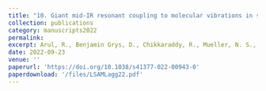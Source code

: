 ```yaml
---
title: "10. Giant mid-IR resonant coupling to molecular vibrations in sub-nm gaps of plasmonic multilayer metafilms"
collection: publications
category: manuscripts2022
permalink:
excerpt: Arul, R., Benjamin Grys, D., Chikkaraddy, R., Mueller, N. S., Xomalis, A., Miele, E., Euser, T.E. & Baumberg, J. J (2022). Light: Science and Applications 11, 281 (2022)
date: 2022-09-23
venue: ''
paperurl: 'https://doi.org/10.1038/s41377-022-00943-0'
paperdownload: '/files/LSAMLagg22.pdf'
---
```

